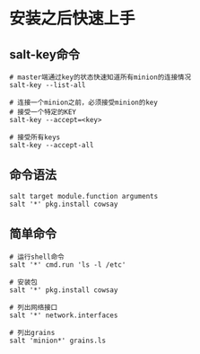 # 安装之后快速上手

## salt-key命令

```
# master端通过key的状态快速知道所有minion的连接情况
salt-key --list-all

# 连接一个minion之前，必须接受minion的key
# 接受一个特定的KEY
salt-key --accept=<key>

# 接受所有keys
salt-key --accept-all
```

## 命令语法

```
salt target module.function arguments
salt '*' pkg.install cowsay
```

## 简单命令

```
# 运行shell命令
salt '*' cmd.run 'ls -l /etc'

# 安装包
salt '*' pkg.install cowsay

# 列出网络接口
salt '*' network.interfaces

# 列出grains
salt 'minion*' grains.ls
```
